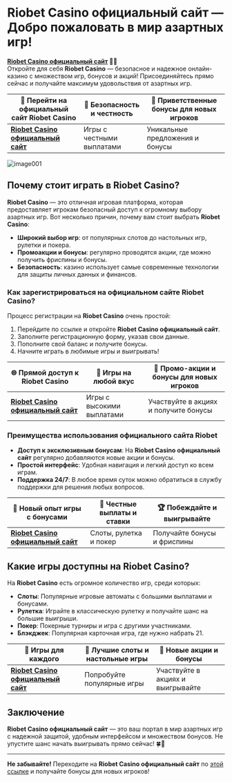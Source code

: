 # Riobet Casino официальный сайт — Добро пожаловать в мир азартных игр!

**[Riobet Casino официальный сайт](https://brandplay.link/dtx89f2L) 🎰💎**  
Откройте для себя **Riobet Casino** — безопасное и надежное онлайн-казино с множеством игр, бонусов и акций! Присоединяйтесь прямо сейчас и получайте максимум удовольствия от азартных игр.

| 🔗 **Перейти на официальный сайт Riobet Casino** | 💎 **Безопасность и честность** | 🎉 **Приветственные бонусы для новых игроков** |
|-------------------------------------------------|--------------------------------|-----------------------------------------------|
| [**Riobet Casino официальный сайт**](https://brandplay.link/dtx89f2L) | Игры с честными выплатами | Уникальные предложения и бонусы |

![image001](https://github.com/user-attachments/assets/4273addf-f9f7-48f0-b8f9-35477d74706f)

## Почему стоит играть в Riobet Casino?

**Riobet Casino** — это отличная игровая платформа, которая предоставляет игрокам безопасный доступ к огромному выбору азартных игр. Вот несколько причин, почему вам стоит выбрать **Riobet Casino**:
- **Широкий выбор игр**: от популярных слотов до настольных игр, рулетки и покера.
- **Промоакции и бонусы**: регулярно проводятся акции, где можно получить фриспины и бонусы.
- **Безопасность**: казино использует самые современные технологии для защиты личных данных и финансов.

### Как зарегистрироваться на официальном сайте Riobet Casino?

Процесс регистрации на **Riobet Casino** очень простой:
1. Перейдите по ссылке и откройте **Riobet Casino официальный сайт**.
2. Заполните регистрационную форму, указав свои данные.
3. Пополните свой баланс и получите бонусы.
4. Начните играть в любимые игры и выигрывать!

| 🌐 **Прямой доступ к Riobet Casino** | 🎰 **Игры на любой вкус** | 💎 **Промо-акции и бонусы для новых игроков** |
|------------------------------------|-------------------------|-----------------------------------------------|
| [**Riobet Casino официальный сайт**](https://brandplay.link/dtx89f2L) | Игры с высокими выплатами | Участвуйте в акциях и получите бонусы |

### Преимущества использования официального сайта Riobet

- **Доступ к эксклюзивным бонусам**: На **Riobet Casino официальный сайт** регулярно добавляются новые акции и бонусы.
- **Простой интерфейс**: Удобная навигация и легкий доступ ко всем играм.
- **Поддержка 24/7**: В любое время суток можно обратиться в службу поддержки для решения любых вопросов.

| 🚀 **Новый опыт игры с бонусами** | 🎉 **Честные выплаты и ставки** | 🏆 **Побеждайте и выигрывайте** |
|---------------------------------|-------------------------------|--------------------------------|
| [**Riobet Casino официальный сайт**](https://brandplay.link/dtx89f2L) | Слоты, рулетка и покер | Получайте бонусы и фриспины |

## Какие игры доступны на Riobet Casino?

На **Riobet Casino** есть огромное количество игр, среди которых:
- **Слоты**: Популярные игровые автоматы с большими выплатами и бонусами.
- **Рулетка**: Играйте в классическую рулетку и получайте шанс на большие выигрыши.
- **Покер**: Покерные турниры и игра с другими участниками.
- **Блэкджек**: Популярная карточная игра, где нужно набрать 21.

| 🎰 **Игры для каждого** | 💎 **Лучшие слоты и настольные игры** | 🎉 **Новые акции и бонусы** |
|------------------------|-------------------------------------|----------------------------|
| [**Riobet Casino официальный сайт**](https://brandplay.link/dtx89f2L) | Попробуйте популярные игры | Участвуйте в акциях и выигрывайте |

## Заключение

**Riobet Casino официальный сайт** — это ваш портал в мир азартных игр с надежной защитой, удобным интерфейсом и множеством бонусов. Не упустите шанс начать выигрывать прямо сейчас! 🍀🎰

---

**Не забывайте!** Переходите на **Riobet Casino официальный сайт** по [этой ссылке](https://brandplay.link/dtx89f2L) и получайте бонусы для новых игроков!

